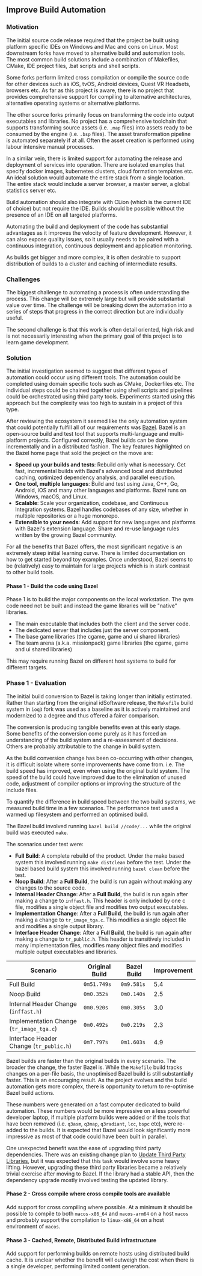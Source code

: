 ## Improve Build Automation

### Motivation

The initial source code release required that the project be built using platform specific IDEs on Windows and Mac and cons on Linux. Most downstream forks have moved to alternative build and automation tools. The most common build solutions include a combination of Makefiles, CMake, IDE project files, .bat scripts and shell scripts.

Some forks perform limited cross compilation or compile the source code for other devices such as iOS, tvOS, Android devices, Quest VR Headsets, browsers etc. As far as this project is aware, there is no project that provides comprehensive support for compiling to alternative architectures, alternative operating systems or alternative platforms.

The other source forks primarily focus on transforming the code into output executables and libraries. No project has a comprehensive toolchain that supports transforming source assets (i.e. `.map` files) into assets ready to be consumed by the engine (i.e. `.bsp` files). The asset transformation pipeline is automated separately if at all. Often the asset creation is performed using labour intensive manual processes.

In a similar vein, there is limited support for automating the release and deployment of services into operation. There are isolated examples that specify docker images, kubernetes clusters, cloud formation templates etc. An ideal solution would automate the entire stack from a single location. The entire stack would include a server browser, a master server, a global statistics server etc.

Build automation should also integrate with CLion (which is the current IDE of choice) but not require the IDE. Builds should be possible without the presence of an IDE on all targeted platforms.

Automating the build and deployment of the code has substantial advantages as it improves the velocity of feature development. However, it can also expose quality issues, so it usually needs to be paired with a continuous integration, continuous deployment and application monitoring.

As builds get bigger and more complex, it is often desirable to support distribution of builds to a cluster and caching of intermediate results.

### Challenges

The biggest challenge to automating a process is often understanding the process. This change will be extremely large but will provide substantial value over time. The challenge will be breaking down the automation into a series of steps that progress in the correct direction but are individually useful.

The second challenge is that this work is often detail oriented, high risk and is not necessarily interesting when the primary goal of this project is to learn game development.

### Solution

The initial investigation seemed to suggest that different types of automation could occur using different tools. The automation could be completed using domain specific tools such as CMake, Dockerfiles etc. The individual steps could be chained together using shell scripts and pipelines could be orchestrated using third party tools. Experiments started using this approach but the complexity was too high to sustain in a project of this type.

After reviewing the ecosystem it seemed like the only automation system that could potentially fulfill all of our requirements was [Bazel](https://bazel.build/). Bazel is an open-source build and test tool that supports multi-language and multi-platform projects. Configured correctly, Bazel builds can be done incrementally and in a distributed fashion. The key features highlighted on the Bazel home page that sold the project on the move are:

* **Speed up your builds and tests**: Rebuild only what is necessary. Get fast, incremental builds with Bazel's advanced local and distributed caching, optimized dependency analysis, and parallel execution.
* **One tool, multiple languages**: Build and test using Java, C++, Go, Android, iOS and many other languages and platforms. Bazel runs on Windows, macOS, and Linux.
* **Scalable**: Scale your organization, codebase, and Continuous Integration systems. Bazel handles codebases of any size, whether in multiple repositories or a huge monorepo.
* **Extensible to your needs**: Add support for new languages and platforms with Bazel's extension language. Share and re-use language rules written by the growing Bazel community.

For all the benefits that Bazel offers, the most significant negative is an extremely steep initial learning curve. There is limited documentation on how to get started beyond toy examples. Once understood, Bazel seems to be (relatively) easy to maintain for large projects which is in stark contrast
to other build tools.

<a name="phase_1" ></a>

#### Phase 1 - Build the code using Bazel

Phase 1 is to build the major components on the local workstation. The qvm code need not be built and instead the game libraries will be "native" libraries.

* The main executable that includes both the client and the server code.
* The dedicated server that includes just the server component.
* The base game libraries (the cgame, game and ui shared libraries)
* The team arena (a.k.a. missionpack) game libraries (the cgame, game and ui shared libraries)

This may require running Bazel on different host systems to build for different targets.

### Phase 1 - Evaluation

The initial build conversion to Bazel is taking longer than initially estimated. Rather than starting from the original idSoftware release, the `Makefile` build system in `ioq3` fork was used as a baseline as it is actively maintained and modernized to a degree and thus offered a fairer comparison.

The conversion is producing tangible benefits even at this early stage. Some benefits of the conversion come purely as it has forced an understanding of the build system and a re-assessment of decisions. Others are probably attributable to the change in build system.

As the build conversion change has been co-occurring with other changes, it is difficult isolate where some improvements have come from. i.e. The build speed has improved, even when using the original build system. The speed of the build could have improved due to the elimination of unused code, adjustment of compiler options or improving the structure of the include files.

To quantify the difference in build speed between the two build systems, we measured build time in a few scenarios. The performance test used a warmed up filesystem and performed an optimised build.

The Bazel build involved running `bazel build //code/...` while the original build was executed `make`.

The scenarios under test were:

* **Full Build**: A complete rebuild of the product. Under the make based system this involved running `make distclean` before the test. Under the bazel based build system this involved running `bazel clean` before the test.
* **Noop Build**: After a **Full Build**, the build is run again without making any changes to the source code.
* **Internal Header Change**: After a **Full Build**, the build is run again after making a change to <code>inffast.h</code>. This header is only included by one c file, modifies a single object file and modifies two output executables.
* **Implementation Change**: After a **Full Build**, the build is run again after making a change to <code>tr_image_tga.c</code>. This modifies a single object file and modifies a single output library.
* **Interface Header Change**: After a **Full Build**, the build is run again after making a change to <code>tr_public.h</code>. This header is transitively included in many implementation files, modifies many object files and modifies multiple output executables and libraries.

<table>
<thead>
  <tr>
    <th>Scenario</th>
    <th>Original Build</th>
    <th>Bazel Build</th>
    <th>Improvement</th>
  </tr>
</thead>
<tbody>
  <tr>
    <td>Full Build</td>
    <td><code>0m51.749s</code></td>
    <td><code>0m9.581s</code></td>
    <td>5.4</td>
  </tr>
  <tr>
    <td>Noop Build</td>
    <td><code>0m0.352s</code></td>
    <td><code>0m0.140s</code></td>
    <td>2.5</td>
  </tr>
  <tr>
    <td>Internal Header Change (<code>inffast.h</code>)</td>
    <td><code>0m0.920s</code></td>
    <td><code>0m0.305s</code></td>
    <td>3.0</td>
  </tr>
  <tr>
    <td>Implementation Change (<code>tr_image_tga.c</code>)</td>
    <td><code>0m0.492s</code></td>
    <td><code>0m0.219s</code></td>
    <td>2.3</td>
  </tr>
 <tr>
    <td>Interface Header Change (<code>tr_public.h</code>)</td>
    <td><code>0m7.797s</code></td>
    <td><code>0m1.603s</code></td>
    <td>4.9</td>
  </tr>
</tbody>
</table>

Bazel builds are faster than the original builds in every scenario. The broader the change, the faster Bazel is. While the `Makefile` build tracks changes on a per-file basis, the unoptimised Bazel build is still substantially faster. This is an encouraging result. As the project evolves and the build automation gets more complex, there is opportunity to return to re-optimise Bazel build actions.

These numbers were generated on a fast computer dedicated to build automation. These numbers would be more impressive on a less powerful developer laptop, if multiple platform builds were added or if the tools that have been removed (i.e. `q3asm`, `q3map`, `q3radiant`, `lcc`, `bspc` etc), were re-added to the builds. It is expected that Bazel would look significantly more impressive as most of that code could have been built in parallel.

One unexpected benefit was the ease of upgrading third party dependencies. There was an existing change plan to [Update Third Party Libraries](update_thirdparty_libraries.md), but it was expected that this task would involve some heavy lifting. However, upgrading these third party libraries became a relatively trivial exercise after moving to Bazel. If the library had a stable API, then the dependency upgrade mostly involved testing the updated library.

<a name="phase_2" ></a>

#### Phase 2 - Cross compile where cross compile tools are available

Add support for cross compiling where possible. At a minimum it should be possible to compile to both `macos-x86_64` and `macos-arm64` on a host `macos` and probably support the compilation to `linux-x86_64` on a host environment of `macos`.

<a name="phase_3" ></a>

#### Phase 3 - Cached, Remote, Distributed Build infrastructure

Add support for performing builds on remote hosts using distributed build cache. It is unclear whether the benefit will outweigh the cost when there is a single developer, performing limited content generation.
